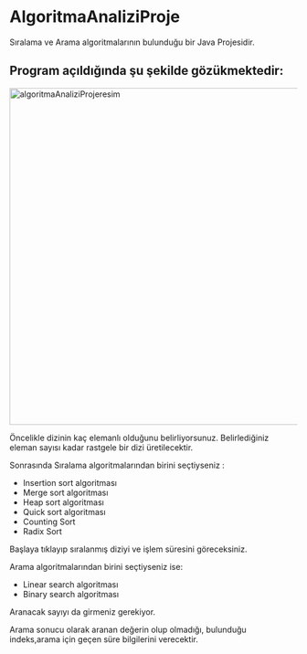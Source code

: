 # AlgoritmaAnaliziProje
Sıralama ve Arama algoritmalarının bulunduğu bir Java Projesidir.


## Program açıldığında şu şekilde gözükmektedir:

<img width="590" alt="algoritmaAnaliziProjeresim" src="https://user-images.githubusercontent.com/54949171/104733618-05214a00-5750-11eb-9084-09e5b31d4374.PNG">

Öncelikle dizinin kaç elemanlı olduğunu belirliyorsunuz. Belirlediğiniz eleman sayısı kadar rastgele bir dizi üretilecektir.

Sonrasında Sıralama algoritmalarından birini seçtiyseniz :

- Insertion sort algoritması
- Merge sort algoritması
- Heap sort algoritması
- Quick sort algoritması
- Counting Sort
- Radix Sort 

Başlaya tıklayıp sıralanmış diziyi ve işlem süresini göreceksiniz.

Arama algoritmalarından birini seçtiyseniz ise:

- Linear search algoritması                                
- Binary search algoritması

Aranacak sayıyı da girmeniz gerekiyor. 

Arama sonucu olarak aranan değerin olup olmadığı, bulunduğu indeks,arama için geçen süre bilgilerini verecektir.
